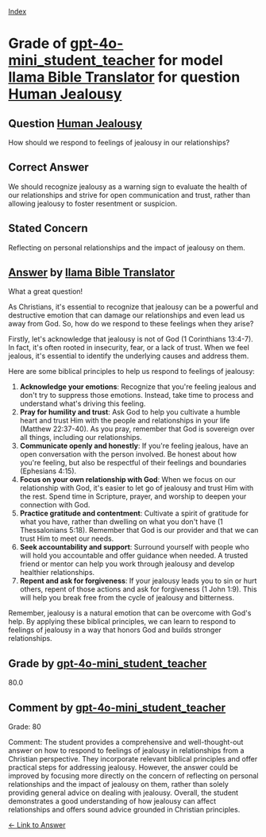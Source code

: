 
[Index](../../../../index.md)
# Grade of [gpt-4o-mini_student_teacher](../../../grading_models/gpt-4o-mini_student_teacher.md) for model [llama Bible Translator](../../../answering_models/llama_Bible_Translator.md) for question [Human Jealousy](../../../questions/Human_Jealousy.md)

## Question [Human Jealousy](../../../questions/Human_Jealousy.md)
How should we respond to feelings of jealousy in our relationships?

## Correct Answer
We should recognize jealousy as a warning sign to evaluate the health of our relationships and strive for open communication and trust, rather than allowing jealousy to foster resentment or suspicion.

## Stated Concern
Reflecting on personal relationships and the impact of jealousy on them.

## [Answer](../Human_Jealousy.md) by [llama Bible Translator](../../../answering_models/llama_Bible_Translator.md)
What a great question!

As Christians, it's essential to recognize that jealousy can be a powerful and destructive emotion that can damage our relationships and even lead us away from God. So, how do we respond to these feelings when they arise?

Firstly, let's acknowledge that jealousy is not of God (1 Corinthians 13:4-7). In fact, it's often rooted in insecurity, fear, or a lack of trust. When we feel jealous, it's essential to identify the underlying causes and address them.

Here are some biblical principles to help us respond to feelings of jealousy:

1. **Acknowledge your emotions**: Recognize that you're feeling jealous and don't try to suppress those emotions. Instead, take time to process and understand what's driving this feeling.
2. **Pray for humility and trust**: Ask God to help you cultivate a humble heart and trust Him with the people and relationships in your life (Matthew 22:37-40). As you pray, remember that God is sovereign over all things, including our relationships.
3. **Communicate openly and honestly**: If you're feeling jealous, have an open conversation with the person involved. Be honest about how you're feeling, but also be respectful of their feelings and boundaries (Ephesians 4:15).
4. **Focus on your own relationship with God**: When we focus on our relationship with God, it's easier to let go of jealousy and trust Him with the rest. Spend time in Scripture, prayer, and worship to deepen your connection with God.
5. **Practice gratitude and contentment**: Cultivate a spirit of gratitude for what you have, rather than dwelling on what you don't have (1 Thessalonians 5:18). Remember that God is our provider and that we can trust Him to meet our needs.
6. **Seek accountability and support**: Surround yourself with people who will hold you accountable and offer guidance when needed. A trusted friend or mentor can help you work through jealousy and develop healthier relationships.
7. **Repent and ask for forgiveness**: If your jealousy leads you to sin or hurt others, repent of those actions and ask for forgiveness (1 John 1:9). This will help you break free from the cycle of jealousy and bitterness.

Remember, jealousy is a natural emotion that can be overcome with God's help. By applying these biblical principles, we can learn to respond to feelings of jealousy in a way that honors God and builds stronger relationships.

## Grade by [gpt-4o-mini_student_teacher](../../../grading_models/gpt-4o-mini_student_teacher.md)
80.0

## Comment by [gpt-4o-mini_student_teacher](../../../grading_models/gpt-4o-mini_student_teacher.md)
Grade: 80

Comment: The student provides a comprehensive and well-thought-out answer on how to respond to feelings of jealousy in relationships from a Christian perspective. They incorporate relevant biblical principles and offer practical steps for addressing jealousy. However, the answer could be improved by focusing more directly on the concern of reflecting on personal relationships and the impact of jealousy on them, rather than solely providing general advice on dealing with jealousy. Overall, the student demonstrates a good understanding of how jealousy can affect relationships and offers sound advice grounded in Christian principles.

[&lt;- Link to Answer](../Human_Jealousy.md)
